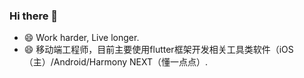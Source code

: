### Hi there 👋

- 😄 Work harder, Live longer.
- 😄 移动端工程师，目前主要使用flutter框架开发相关工具类软件（iOS（主）/Android/Harmony NEXT（懂一点点）.
